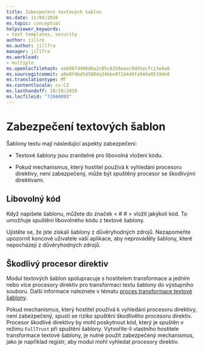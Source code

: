 ```yaml
---
title: Zabezpečení textových šablon
ms.date: 11/04/2016
ms.topic: conceptual
helpviewer_keywords:
- text templates, security
author: jillre
ms.author: jillfra
manager: jillfra
ms.workload:
- multiple
ms.openlocfilehash: eab987d406d6a2c05c8350aaac9dd1ecfc13e4a8
ms.sourcegitcommit: a8e8f4bd5d508da34bbe9f2d4d9fa94da0539de0
ms.translationtype: MT
ms.contentlocale: cs-CZ
ms.lasthandoff: 10/19/2019
ms.locfileid: "72660093"
---
```

# <a name="security-of-text-templates"></a>Zabezpečení textových šablon
Šablony textu mají následující aspekty zabezpečení:

- Textové šablony jsou zranitelné pro libovolná vložení kódu.

- Pokud mechanismus, který hostitel používá k vyhledání procesoru direktivy, není zabezpečený, může být spuštěný procesor se škodlivými direktivami.

## <a name="arbitrary-code"></a>Libovolný kód
 Když napíšete šablonu, můžete do značek \< # # > vložit jakýkoli kód. To umožňuje spuštění libovolného kódu z textové šablony.

 Ujistěte se, že jste získali šablony z důvěryhodných zdrojů. Nezapomeňte upozornit koncové uživatele vaší aplikace, aby neprováděly šablony, které nepocházejí z důvěryhodných zdrojů.

## <a name="malicious-directive-processor"></a>Škodlivý procesor direktiv
 Modul textových šablon spolupracuje s hostitelem transformace a jedním nebo více procesory direktiv pro transformaci textu šablony do výstupního souboru. Další informace naleznete v tématu [proces transformace textové šablony](../modeling/the-text-template-transformation-process.md).

 Pokud mechanismus, který hostitel používá k vyhledání procesoru direktivy, není zabezpečený, spustí se riziko spuštění škodlivého procesoru direktiv. Procesor škodlivé direktivy by mohl poskytnout kód, který je spuštěn v režimu `FullTrust` při spuštění šablony. Vytvoříte-li vlastního hostitele transformace textové šablony, je nutné použít zabezpečený mechanismus, jako je například registr, aby modul mohl vyhledat procesory direktiv.